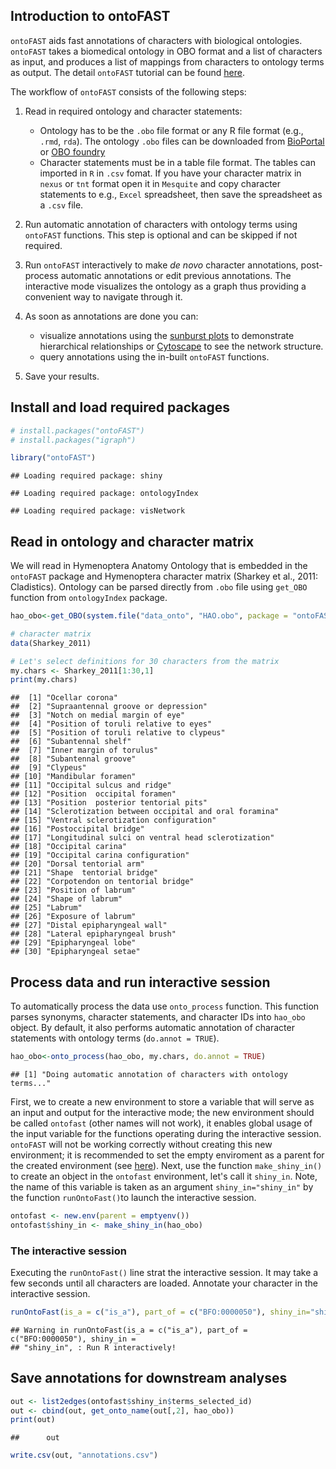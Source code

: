 ## Introduction to ontoFAST

`ontoFAST` aids fast annotations of characters with biological
ontologies. `ontoFAST` takes a biomedical ontology in OBO format and a
list of characters as input, and produces a list of mappings from
characters to ontology terms as output. The detail `ontoFAST` tutorial
can be found [here](https://github.com/sergeitarasov/ontoFAST/wiki).

The workflow of `ontoFAST` consists of the following steps:

1.  Read in required ontology and character statements:

    -   Ontology has to be the `.obo` file format or any R file format
        (e.g., `.rmd`, `rda`). The ontology `.obo` files can be
        downloaded from
        [BioPortal](https://bioportal.bioontology.org/ontologies) or
        [OBO foundry](http://obofoundry.org/)
    -   Character statements must be in a table file format. The tables
        can imported in `R` in `.csv` fomat. If you have your character
        matrix in `nexus` or `tnt` format open it in `Mesquite` and copy
        character statements to e.g., `Excel` spreadsheet, then save the
        spreadsheet as a `.csv` file.

2.  Run automatic annotation of characters with ontology terms using
    `ontoFAST` functions. This step is optional and can be skipped if
    not required.

3.  Run `ontoFAST` interactively to make *de novo* character
    annotations, post-process automatic annotations or edit previous
    annotations. The interactive mode visualizes the ontology as a graph
    thus providing a convenient way to navigate through it.

4.  As soon as annotations are done you can:

    -   visualize annotations using the [sunburst
        plots](https://bl.ocks.org/kerryrodden/7090426) to demonstrate
        hierarchical relationships or
        [Cytoscape](http://www.cytoscape.org/?gclid=Cj0KCQjwprbPBRCHARIsAF_7gDYZQVw7nJyt7jJNkQJZtr9AoMCkzPlWF_X5OMrqtPAA4P-yT4m69l0aAiBTEALw_wcB)
        to see the network structure.
    -   query annotations using the in-built `ontoFAST` functions.

5.  Save your results.

## Install and load required packages

``` r
# install.packages("ontoFAST")
# install.packages("igraph")

library("ontoFAST")
```

    ## Loading required package: shiny

    ## Loading required package: ontologyIndex

    ## Loading required package: visNetwork

## Read in ontology and character matrix

We will read in Hymenoptera Anatomy Ontology that is embedded in the
`ontoFAST` package and Hymenoptera character matrix (Sharkey et al.,
2011: Cladistics). Ontology can be parsed directly from `.obo` file
using `get_OBO` function from `ontologyIndex` package.

``` r
hao_obo<-get_OBO(system.file("data_onto", "HAO.obo", package = "ontoFAST"), extract_tags="everything", propagate_relationships = c("BFO:0000050", "is_a"))

# character matrix
data(Sharkey_2011)

# Let's select definitions for 30 characters from the matrix
my.chars <- Sharkey_2011[1:30,1]
print(my.chars)
```

    ##  [1] "Ocellar corona"                                    
    ##  [2] "Supraantennal groove or depression"                
    ##  [3] "Notch on medial margin of eye"                     
    ##  [4] "Position of toruli relative to eyes"               
    ##  [5] "Position of toruli relative to clypeus"            
    ##  [6] "Subantennal shelf"                                 
    ##  [7] "Inner margin of torulus"                           
    ##  [8] "Subantennal groove"                                
    ##  [9] "Clypeus"                                           
    ## [10] "Mandibular foramen"                                
    ## [11] "Occipital sulcus and ridge"                        
    ## [12] "Position  occipital foramen"                       
    ## [13] "Position  posterior tentorial pits"                
    ## [14] "Sclerotization between occipital and oral foramina"
    ## [15] "Ventral sclerotization configuration"              
    ## [16] "Postoccipital bridge"                              
    ## [17] "Longitudinal sulci on ventral head sclerotization" 
    ## [18] "Occipital carina"                                  
    ## [19] "Occipital carina configuration"                    
    ## [20] "Dorsal tentorial arm"                              
    ## [21] "Shape  tentorial bridge"                           
    ## [22] "Corpotendon on tentorial bridge"                   
    ## [23] "Position of labrum"                                
    ## [24] "Shape of labrum"                                   
    ## [25] "Labrum"                                            
    ## [26] "Exposure of labrum"                                
    ## [27] "Distal epipharyngeal wall"                         
    ## [28] "Lateral epipharyngeal brush"                       
    ## [29] "Epipharyngeal lobe"                                
    ## [30] "Epipharyngeal setae"

## Process data and run interactive session

To automatically process the data use `onto_process` function. This
function parses synonyms, character statements, and character IDs into
`hao_obo` object. By default, it also performs automatic annotation of
character statements with ontology terms (`do.annot = TRUE`).

``` r
hao_obo<-onto_process(hao_obo, my.chars, do.annot = TRUE)
```

    ## [1] "Doing automatic annotation of characters with ontology terms..."

First, we to create a new environment to store a variable that will
serve as an input and output for the interactive mode; the new
environment should be called `ontofast` (other names will not work), it
enables global usage of the input variable for the functions operating
during the interactive session. `ontoFAST` will not be working correctly
without creating this new environment; it is recommended to set the
empty enviroment as a parent for the created environment (see
[here](http://adv-r.had.co.nz/Environments.html)). Next, use the
function `make_shiny_in()` to create an object in the `ontofast`
environment, let's call it `shiny_in`. Note, the name of this variable
is taken as an argument `shiny_in="shiny_in"` by the function
`runOntoFast()`to launch the interactive session.

``` r
ontofast <- new.env(parent = emptyenv())
ontofast$shiny_in <- make_shiny_in(hao_obo)
```

### The interactive session

Executing the `runOntoFast()` line strat the interactive session. It may
take a few seconds until all characters are loaded. Annotate your
character in the interactive session.

``` r
runOntoFast(is_a = c("is_a"), part_of = c("BFO:0000050"), shiny_in="shiny_in", file2save = "OntoFAST_shiny_in.RData")
```

    ## Warning in runOntoFast(is_a = c("is_a"), part_of = c("BFO:0000050"), shiny_in =
    ## "shiny_in", : Run R interactively!

## Save annotations for downstream analyses

``` r
out <- list2edges(ontofast$shiny_in$terms_selected_id)
out <- cbind(out, get_onto_name(out[,2], hao_obo))
print(out)
```

    ##      out

``` r
write.csv(out, "annotations.csv")
```
